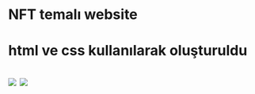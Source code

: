 <h1>NFT temalı website<h1>
<p>html ve css kullanılarak oluşturuldu</p>
<img src="https://user-images.githubusercontent.com/109925130/207847227-80b1d62b-e4d0-4de2-b582-38b5b0a8e210.png">
<img src="https://user-images.githubusercontent.com/109925130/212500067-9be74a89-651c-4b95-82e0-4cd729b68067.gif" />

